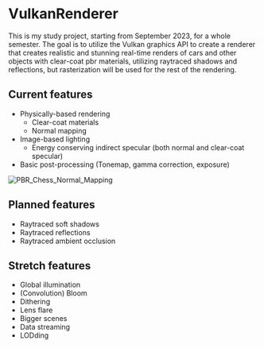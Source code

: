 # VulkanRenderer

This is my study project, starting from September 2023, for a whole semester. The goal is to utilize the Vulkan graphics API to create a renderer that creates realistic and stunning real-time renders of cars and other objects with clear-coat pbr materials, utilizing raytraced shadows and reflections, but rasterization will be used for the rest of the rendering.

## Current features
- Physically-based rendering
  - Clear-coat materials
  - Normal mapping
- Image-based lighting
  - Energy conserving indirect specular (both normal and clear-coat specular)
- Basic post-processing (Tonemap, gamma correction, exposure)

![PBR_Chess_Normal_Mapping](https://github.com/Contingencyy/VulkanRenderer/assets/34250026/89f9537e-288e-4d17-8f7b-b4fd9d43663a)

## Planned features
- Raytraced soft shadows
- Raytraced reflections
- Raytraced ambient occlusion

## Stretch features
- Global illumination
- (Convolution) Bloom
- Dithering
- Lens flare
- Bigger scenes
- Data streaming
- LODding
